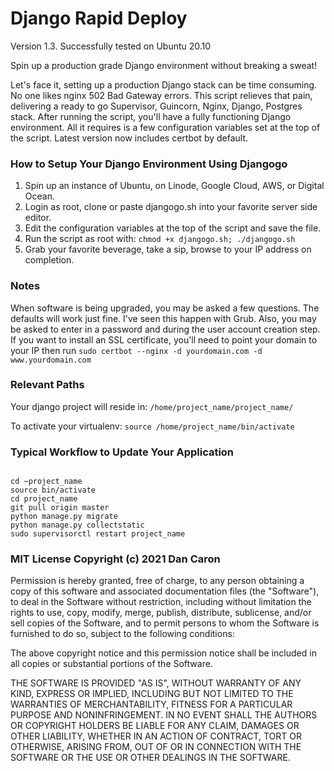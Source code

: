 # Django Rapid Deploy
Version 1.3. Successfully tested on Ubuntu 20.10

Spin up a production grade Django environment without breaking a sweat!

Let's face it, setting up a production Django stack can be time consuming. No one likes nginx 502 Bad Gateway errors. This script relieves that pain, delivering a ready to go Supervisor, Guincorn, Nginx, Django, Postgres stack. After running the script, you'll have a fully functioning Django environment. All it requires is a few configuration variables set at the top of the script. Latest version now includes certbot by default.


### How to Setup Your Django Environment Using Djangogo

1. Spin up an instance of Ubuntu, on Linode, Google Cloud, AWS, or Digital Ocean.
2. Login as root, clone or paste djangogo.sh into your favorite server side editor.
3. Edit the configuration variables at the top of the script and save the file.
4. Run the script as root with: ```chmod +x djangogo.sh; ./djangogo.sh```
5. Grab your favorite beverage, take a sip, browse to your IP address on completion.

### Notes
When software is being upgraded, you may be asked a few questions. The defaults will work just fine. I've seen this happen with Grub. Also, you may be asked to enter in a password and during the user account creation step. If you want to install an SSL certificate, you'll need to point your domain to your IP then run ```sudo certbot --nginx -d yourdomain.com -d www.yourdomain.com```

### Relevant Paths

Your django project will reside in:
`/home/project_name/project_name/`

To activate your virtualenv:
`source /home/project_name/bin/activate`

### Typical Workflow to Update Your Application

~~~~

cd ~project_name
source bin/activate
cd project_name
git pull origin master
python manage.py migrate
python manage.py collectstatic
sudo supervisorctl restart project_name
~~~~

### MIT License Copyright (c) 2021 Dan Caron

Permission is hereby granted, free of charge, to any person obtaining a copy
of this software and associated documentation files (the "Software"), to deal
in the Software without restriction, including without limitation the rights
to use, copy, modify, merge, publish, distribute, sublicense, and/or sell
copies of the Software, and to permit persons to whom the Software is
furnished to do so, subject to the following conditions:

The above copyright notice and this permission notice shall be included in all
copies or substantial portions of the Software.

THE SOFTWARE IS PROVIDED "AS IS", WITHOUT WARRANTY OF ANY KIND, EXPRESS OR
IMPLIED, INCLUDING BUT NOT LIMITED TO THE WARRANTIES OF MERCHANTABILITY,
FITNESS FOR A PARTICULAR PURPOSE AND NONINFRINGEMENT. IN NO EVENT SHALL THE
AUTHORS OR COPYRIGHT HOLDERS BE LIABLE FOR ANY CLAIM, DAMAGES OR OTHER
LIABILITY, WHETHER IN AN ACTION OF CONTRACT, TORT OR OTHERWISE, ARISING FROM,
OUT OF OR IN CONNECTION WITH THE SOFTWARE OR THE USE OR OTHER DEALINGS IN THE
SOFTWARE.